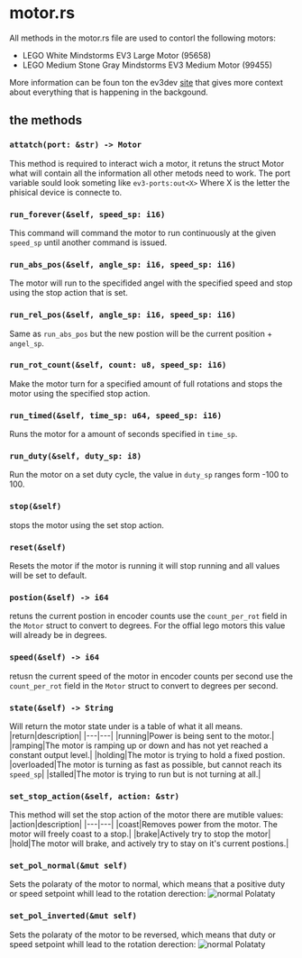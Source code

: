 # motor.rs
All methods in the motor.rs file are used to contorl the following motors:
- LEGO White Mindstorms EV3 Large Motor (95658)
- LEGO Medium Stone Gray Mindstorms EV3 Medium Motor (99455)

More information can be foun ton the ev3dev [site](https://docs.ev3dev.org/projects/lego-linux-drivers/en/ev3dev-stretch/motors.html#tacho-motor-subsystem) that gives more context about everything that is happening in the backgound.

## the methods
### ```attatch(port: &str) -> Motor```
This method is required to interact wich a motor, it retuns the struct Motor what will contain all the information all other metods need to work. The port variable sould look someting like `ev3-ports:out<X>`
Where X is the letter the phisical device is connecte to.

### ```run_forever(&self, speed_sp: i16)```
This command will command the motor to run continuously at the given `speed_sp` until another command is issued.

### ```run_abs_pos(&self, angle_sp: i16, speed_sp: i16)```
The motor will run to the specifided angel with the specified speed and stop using the stop action that is set.

### ```run_rel_pos(&self, angle_sp: i16, speed_sp: i16)```
Same as `run_abs_pos` but the new postion will be the current position + `angel_sp`.

### ```run_rot_count(&self, count: u8, speed_sp: i16)```
Make the motor turn for a specified amount of full rotations and stops the motor using the specified stop action.

### ```run_timed(&self, time_sp: u64, speed_sp: i16)```
Runs the motor for a amount of seconds specified in `time_sp`.

### ```run_duty(&self, duty_sp: i8)```
Run the motor on a set duty cycle, the value in `duty_sp` ranges form -100 to 100.

### ```stop(&self)```
stops the motor using the set stop action.

### ```reset(&self)```
Resets the motor if the motor is running it will stop running and all values will be set to default.

### ```postion(&self) -> i64```
retuns the current postion in encoder counts use the `count_per_rot` field in the `Motor` struct to convert to degrees. For the offial lego motors this value will already be in degrees.

### ```speed(&self) -> i64```
retusn the current speed of the motor in encoder counts per second use the `count_per_rot` field in the `Motor` struct to convert to degrees per second.

### ```state(&self) -> String```
Will return the motor state under is a table of what it all means.
|return|description|
|---|---|
|running|Power is being sent to the motor.|
|ramping|The motor is ramping up or down and has not yet reached a constant output level.|
|holding|The motor is trying to hold a fixed postion.
|overloaded|The motor is turning as fast as possible, but cannot reach its `speed_sp`|
|stalled|The motor is trying to run but is not turning at all.|

### ```set_stop_action(&self, action: &str)```
This method will set the stop action of the motor there are mutible values:
|action|description|
|---|---|
|coast|Removes power from the motor. The motor will freely coast to a stop.|
|brake|Actively try to stop the motor|
|hold|The motor will brake, and actively try to stay on it's current postions.|

### ```set_pol_normal(&mut self)```
Sets the polaraty of the motor to normal, which means that a positive duty or speed setpoint whill lead to the rotation derection:
![normal Polataty](/pictures/LEGO_95658_normal_pol.png)

### ```set_pol_inverted(&mut self)```
Sets the polaraty of the motor to be reversed, which means that duty or speed setpoint whill lead to the rotation derection:
![normal Polataty](/pictures/LEGO_95658_inverted_pol.png)
